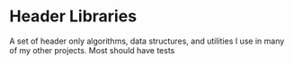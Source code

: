 Header Libraries
======
A set of header only algorithms, data structures, and utilities I use in many of my other projects.  Most should have tests
